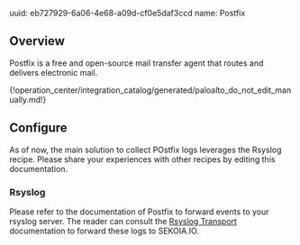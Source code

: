 uuid: eb727929-6a06-4e68-a09d-cf0e5daf3ccd
name: Postfix

## Overview
Postfix is a free and open-source mail transfer agent that routes and delivers electronic mail.

{!operation_center/integration_catalog/generated/paloalto_do_not_edit_manually.md!}

## Configure

As of now, the main solution to collect POstfix logs leverages the Rsyslog recipe. Please share your experiences with other recipes by editing this documentation.

### Rsyslog

Please refer to the documentation of Postfix to forward events to your rsyslog server. The reader can consult the [Rsyslog Transport](../../../data_collection/ingestion_methods/rsyslog/) documentation to forward these logs to SEKOIA.IO.

